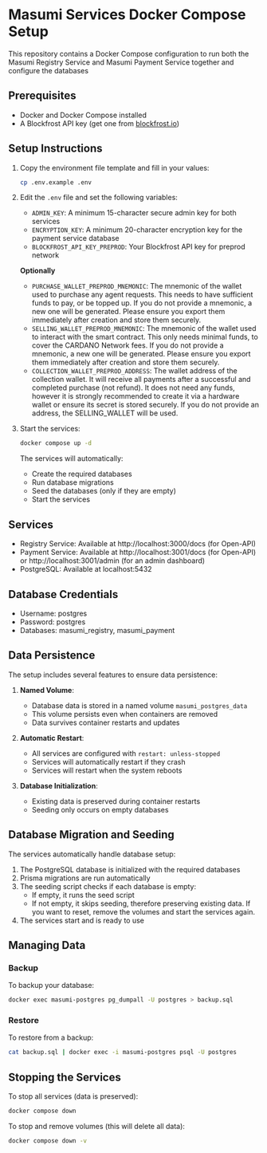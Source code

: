 # Masumi Services Docker Compose Setup

This repository contains a Docker Compose configuration to run both the Masumi Registry Service and Masumi Payment Service together and configure the databases

## Prerequisites

- Docker and Docker Compose installed
- A Blockfrost API key (get one from [blockfrost.io](https://blockfrost.io))

## Setup Instructions

1. Copy the environment file template and fill in your values:

   ```bash
   cp .env.example .env
   ```

2. Edit the `.env` file and set the following variables:

   - `ADMIN_KEY`: A minimum 15-character secure admin key for both services
   - `ENCRYPTION_KEY`: A minimum 20-character encryption key for the payment service database
   - `BLOCKFROST_API_KEY_PREPROD`: Your Blockfrost API key for preprod network

   **Optionally**

   - `PURCHASE_WALLET_PREPROD_MNEMONIC`: The mnemonic of the wallet used to purchase any agent requests. This needs to have sufficient funds to pay, or be topped up. If you do not provide a mnemonic, a new one will be generated. Please ensure you export them immediately after creation and store them securely.
   - `SELLING_WALLET_PREPROD_MNEMONIC`: The mnemonic of the wallet used to interact with the smart contract. This only needs minimal funds, to cover the CARDANO Network fees. If you do not provide a mnemonic, a new one will be generated. Please ensure you export them immediately after creation and store them securely.
   - `COLLECTION_WALLET_PREPROD_ADDRESS`: The wallet address of the collection wallet. It will receive all payments after a successful and completed purchase (not refund). It does not need any funds, however it is strongly recommended to create it via a hardware wallet or ensure its secret is stored securely. If you do not provide an address, the SELLING_WALLET will be used.

3. Start the services:

   ```bash
   docker compose up -d
   ```

   The services will automatically:

   - Create the required databases
   - Run database migrations
   - Seed the databases (only if they are empty)
   - Start the services

## Services

- Registry Service: Available at http://localhost:3000/docs (for Open-API)
- Payment Service: Available at http://localhost:3001/docs (for Open-API) or http://localhost:3001/admin (for an admin dashboard)
- PostgreSQL: Available at localhost:5432

## Database Credentials

- Username: postgres
- Password: postgres
- Databases: masumi_registry, masumi_payment

## Data Persistence

The setup includes several features to ensure data persistence:

1. **Named Volume**:

   - Database data is stored in a named volume `masumi_postgres_data`
   - This volume persists even when containers are removed
   - Data survives container restarts and updates

2. **Automatic Restart**:

   - All services are configured with `restart: unless-stopped`
   - Services will automatically restart if they crash
   - Services will restart when the system reboots

3. **Database Initialization**:
   - Existing data is preserved during container restarts
   - Seeding only occurs on empty databases

## Database Migration and Seeding

The services automatically handle database setup:

1. The PostgreSQL database is initialized with the required databases
2. Prisma migrations are run automatically
3. The seeding script checks if each database is empty:
   - If empty, it runs the seed script
   - If not empty, it skips seeding, therefore preserving existing data. If you want to reset, remove the volumes and start the services again.
4. The services start and is ready to use

## Managing Data

### Backup

To backup your database:

```bash
docker exec masumi-postgres pg_dumpall -U postgres > backup.sql
```

### Restore

To restore from a backup:

```bash
cat backup.sql | docker exec -i masumi-postgres psql -U postgres
```

## Stopping the Services

To stop all services (data is preserved):

```bash
docker compose down
```

To stop and remove volumes (this will delete all data):

```bash
docker compose down -v
```
